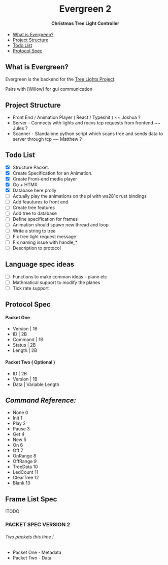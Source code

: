 <div align="center">

# Evergreen 2

#### Christmas Tree Light Controller

</div>

* [What is Evergreen?](#-What-is-Evergreen)
* [Project Structure](#-Project-Structure)
* [Todo List](#-Todo-List)
* [Protocol Spec](#-Protocol-Spec)


## What is Evergreen?

Evergreen is the backend for the [Tree Lights Project]().

Pairs with [Willow] for gui communication

## Project Structure

- Front End / Animation Player ( React / Typeshit ) ~~ Joshua ?
- Server - Connects with lights and recvs tcp requests from frontend ~~ Jules ?
- Scanner - Standalone python script which scans tree and sends data to server through tcp ~~ Matthew ?

## Todo List

- [x] Structure Packet.
- [x] Create Specification for an Animation.
- [x] Create Front-end media player
- [x] Go + HTMX
- [x] Database here prolly
- [ ] Actually play the animations on the pi with ws281x rust bindings
- [ ] Add feautures to front end
- [ ] Create tree features
- [ ] Add tree to database
- [ ] Define specification for frames
- [ ] Animation should spawn new thread and loop
- [ ] Write a string to tree
- [ ] Fix tree light request message
- [ ] Fix naming issue with handle_*
- [ ] Description to protocol

## Language spec ideas

- [ ] Functions to make common ideas - plane etc
- [ ] Mathmatical support to modify the planes
- [ ] Tick rate support

## Protocol Spec

#### Packet One

- Version   | 1B
- ID        | 2B
- Command   | 1B
- Status    | 2B
- Length    | 2B

#### Packet Two ( Optional )

- ID | 2B
- Version | 1B
- Data | Variable Length

## *Command Reference:*

- None      0
- Init      1
- Play      2
- Pause     3
- Get       4
- New       5
- On        6
- Off       7
- OnRange   8
- OffRange  9
- TreeData  10
- LedCount  11
- ClearTree 12
- Blank 13

## Frame List Spec

!TODO

### PACKET SPEC VERSION 2

###### Two packets this time !

* Packet One - Metadata
* Packet Two - Data

